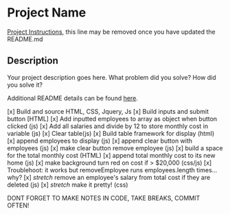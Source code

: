 # Project Name

[Project Instructions](./INSTRUCTIONS.md), this line may be removed once you have updated the README.md

## Description

Your project description goes here. What problem did you solve? How did you solve it?

Additional README details can be found [here](https://github.com/PrimeAcademy/readme-template/blob/master/README.md).


[x] Build and source HTML, CSS, Jquery, Js
[x] Build inputs and submit button [HTML]
[x] Add inputted employees to array as object when button clicked (js)
[x] Add all salaries and divide by 12 to store monthly cost in variable (js)
[x] Clear table(js)
[x] Build table framework for display (html)
[x] append employees to display (js)
[x] append clear button with employees (js)
[x] make clear button remove employee (js)
[x] build a space for the total monthly cost (HTML)
[x] append total monthly cost to its new home (js)
[x] make background turn red on cost if > $20,000 (css/js)
[x] Troublehoot: it works but removeEmployee runs employees.length times... why?
[x] *stretch* remove an employee's salary from total cost if they are deleted (js)
[x] *stretch* make it pretty! (css)

DONT FORGET TO MAKE NOTES IN CODE, TAKE BREAKS, COMMIT OFTEN!
